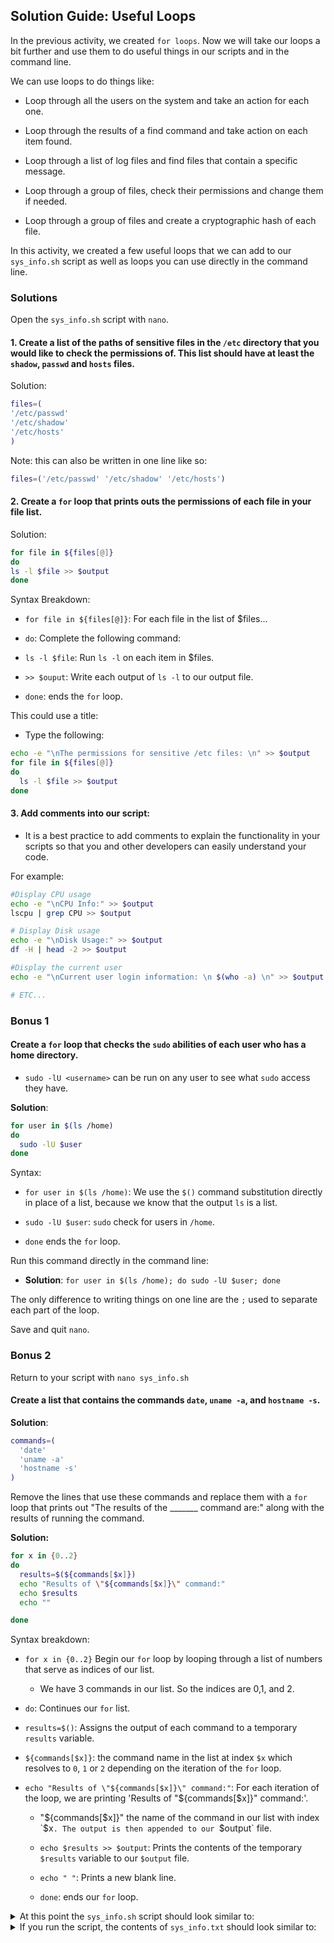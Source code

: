 ## Solution Guide: Useful Loops

In the previous activity, we created `for loops`. Now we will take our loops a bit further and use them to do useful things in our scripts and in the command line.

We can use loops to do things like:

- Loop through all the users on the system and take an action for each one.

- Loop through the results of a find command and take action on each item found.
- Loop through a list of log files and find files that contain a specific message.
- Loop through a group of files, check their permissions and change them if needed.
- Loop through a group of files and create a cryptographic hash of each file.

In this activity, we created a few useful loops that we can add to our `sys_info.sh` script as well as loops you can use directly in the command line.

### Solutions

Open the `sys_info.sh` script with `nano`.

#### 1. Create a list of the paths of sensitive files in the `/etc` directory that you would like to check the permissions of. This list should have at least the `shadow`, `passwd` and `hosts` files.

Solution: 


```bash
files=(
'/etc/passwd'
'/etc/shadow'
'/etc/hosts'
)
```

Note: this can also be written in one line like so:

```bash
files=('/etc/passwd' '/etc/shadow' '/etc/hosts')
```

#### 2. Create a `for` loop that prints outs the permissions of each file in your file list.

Solution:

```bash
for file in ${files[@]}
do
ls -l $file >> $output
done
```

Syntax Breakdown:

- `for file in ${files[@]}`: For each file in the list of $files...

- `do`: Complete the following command:

- `ls -l $file`: Run `ls -l` on each item in $files.

- `>> $ouput`: Write each output of `ls -l` to our output file.

- `done`: ends the `for` loop.

This could use a title:

- Type the following: 

```bash
echo -e "\nThe permissions for sensitive /etc files: \n" >> $output
for file in ${files[@]}
do
  ls -l $file >> $output
done
```

#### 3. Add comments into our script: 

- It is a best practice to add comments to explain the functionality in your scripts so that you and other developers can easily understand your code.

For example:

  ```bash
  #Display CPU usage
  echo -e "\nCPU Info:" >> $output
  lscpu | grep CPU >> $output

  # Display Disk usage
  echo -e "\nDisk Usage:" >> $output
  df -H | head -2 >> $output

  #Display the current user
  echo -e "\nCurrent user login information: \n $(who -a) \n" >> $output

  # ETC...
  ```

### Bonus 1

#### Create a `for` loop that checks the `sudo` abilities of each user who has a home directory.

- `sudo -lU <username>` can be run on any user to see what `sudo` access they have.

**Solution**:

  ```bash
  for user in $(ls /home)
  do
    sudo -lU $user
  done
  ```

Syntax:

- `for user in $(ls /home)`: We use the `$()` command substitution directly in place of a list, because we know that the output `ls` is a list. 

- `sudo -lU $user`: `sudo` check for users in `/home`.

- `done` ends the `for` loop.

Run this command directly in the command line: 


- **Solution**: `for user in $(ls /home); do sudo -lU $user; done`

The only difference to writing things on one line are the `;` used to separate each part of the loop.

Save and quit `nano`.

### Bonus 2

Return to your script with `nano sys_info.sh`

#### Create a list that contains the commands `date`,  `uname -a`, and `hostname -s`.

**Solution**:

```bash
commands=(
  'date'
  'uname -a'
  'hostname -s'
)
```

Remove the lines that use these commands and replace them with a `for` loop that prints out "The results of the _______ command are:" along with the results of running the command.

**Solution:**

```bash
for x in {0..2}
do
  results=$(${commands[$x]})
  echo "Results of \"${commands[$x]}\" command:"
  echo $results
  echo ""

done
```

Syntax breakdown:

- `for x in {0..2}` Begin our `for` loop by looping through a list of numbers that serve as indices of our list.

  - We have 3 commands in our list. So the indices are 0,1, and 2.  

- `do`: Continues our `for` list.

- `results=$()`: Assigns the output of each command to a temporary `results` variable.

- `${commands[$x]}`: the command name in the list at index `$x` which resolves to `0`, `1` or `2` depending on the iteration of the `for` loop.


- `echo "Results of \"${commands[$x]}\" command:"`: For each iteration of the loop, we are printing 'Results of "${commands[$x]}" command:'.  


  - "${commands[$x]}" the name of the command in our list with index `$x`. The output is then appended to our `$output` file.

   - `echo $results >> $output`: Prints the contents of the temporary `$results` variable to our `$output` file.

   - `echo " "`: Prints a new blank line.

   - `done`: ends our `for` loop.

<details> 
<summary>At this point the <code>sys_info.sh</code> script should look similar to:</summary>

```bash
#!/bin/bash

#Check if script was run as root. Exit if false.
if [ $UID -ne 0 ]
then
  echo "Please do not run this script as root."
  exit
fi

# Define Variables
output=$HOME/research/sys_info.txt
ip=$(ip addr | grep inet | tail -2 | head -1)
suids=$(sudo find / -type f -perm /4000 2> /dev/null)
cpu=$(lscpu | grep CPU)
disk=$(df -H | head -2)

# Define Lists to use later
commands=(
  'date'
  'uname -a'
  'hostname -s'
)

files=(
  '/etc/passwd'
  '/etc/shadow'
  '/etc/hosts'
)

#Check for research directory. Create it if needed.
if [ ! -d $HOME/research ]
then
 mkdir $HOME/research
fi

# Check for output file. Clear it if needed.
if [ -f $output ]
then
  > $output
fi

##################################################
#Start Script

echo "A Quick System Audit Script" >> $output
echo "" >> $output


for x in {0..2};
do
  results=$(${commands[$x]})
  echo "Results of \"${commands[$x]}\" command:"
  echo $results
  echo ""

done

# Display Machine type
echo "Machine Type Info:" >> $output
echo -e "$MACHTYPE \n" >> $output

# Display IP Address info
echo -e "IP Info:" >> $output
echo -e "$ip \n" >> $output

# Display Memory usage
echo -e "\nMemory Info:" >> $output
free >> $output

#Display CPU usage
echo -e "\nCPU Info:" >> $output
lscpu | grep CPU >> $output

# Display Disk usage
echo -e "\nDisk Usage:" >> $output
df -H | head -2 >> $output

#Display login information for the current user
echo -e "\nCurrent user login information: \n $(who -a) \n" >> $output

# Display DNS Info
echo "DNS Servers: " >> $output
cat /etc/resolv.conf >> $output

# List SUID files
echo -e "\nSUID Files:" >> $output
for suid in $suids;
do
  echo $suid >> $output
done

# List top 10 processes
echo -e "\nTop 10 Processes" >> $output
ps aux --sort -%mem | awk {'print $1, $2, $3, $4, $11'} | head >> $output

# Check the permissions on files
echo -e "\nThe permissions for sensitive /etc files: \n" >> $output
for file in ${files[@]};
do
  ls -l $file >> $output
done
```
</details>

<details> 
<summary> If you run the script, the contents of <code>sys_info.txt</code> should look similar to:</summary>

```bash
A Quick System Audit Script

Results of date command:
Mon Aug 26 17:12:59 EDT 2019

Results of uname -a command:
Linux work 4.14.119-2.pvops.qubes.x86_64 #1 SMP Wed May 15 06:43:11 UTC 2019 x86_64 GNU/Linux

Results of hostname -s command:
work

Machine Type Info:
x86_64-pc-linux-gnu

IP Info:
    inet 10.137.0.15/32 brd 10.255.255.255 scope global eth0


Memory Info:
              total        used        free      shared  buff/cache   available
Mem:        7956892     4368628     1226796      280532     2361468     3103552
Swap:       1048572       15360     1033212

CPU Info:
CPU op-mode(s):        32-bit, 64-bit
CPU(s):                4
On-line CPU(s) list:   0-3
CPU family:            6
Model name:            Intel(R) Core(TM) i7-8650U CPU @ 1.90GHz
CPU MHz:               2112.068
NUMA node0 CPU(s):     0-3

Disk Usage:
Filesystem      Size  Used Avail Use% Mounted on
/dev/xvda3       11G  9.1G  691M  93% /

Current user login information:
            system boot  2019-08-23 13:02
           run-level 3  2019-08-23 13:02
LOGIN      hvc0         2019-08-23 13:02               681 id=hvc0
LOGIN      tty1         2019-08-23 13:02               683 id=tty1


SUID Files:
DNS Servers:
nameserver 10.139.1.1
nameserver 10.139.1.2

SUID Files:
/usr/lib/openssh/ssh-keysign
/usr/lib/eject/dmcrypt-get-device
/usr/lib/dbus-1.0/dbus-daemon-launch-helper
/usr/lib/qubes/qfile-unpacker
/usr/lib/xorg/Xorg.wrap
/usr/lib/policykit-1/polkit-agent-helper-1
/usr/sbin/pppd
/usr/sbin/exim4
/usr/bin/newgrp
/usr/bin/chsh
/usr/bin/pkexec
/usr/bin/gpasswd
/usr/bin/chfn
/usr/bin/passwd
/usr/bin/sudo
/sbin/pam-tmpdir-helper
/opt/brave.com/brave/brave-sandbox
/bin/ntfs-3g
/bin/su
/bin/umount
/bin/fusermount
/bin/mount
/bin/ping

Top 10 Processes
USER PID %CPU %MEM COMMAND
user 4997 0.3 4.6 /usr/lib/slack/slack
user 21470 0.5 4.5 /usr/lib/slack/slack
user 2618 0.8 3.8 /usr/share/atom/atom
user 8706 0.5 3.0 /opt/brave.com/brave/brave
user 1019 0.6 2.7 /opt/brave.com/brave/brave
user 2575 0.9 2.5 /usr/share/atom/atom
user 2909 0.7 2.5 /opt/zoom/zoom
user 8718 0.1 2.4 /opt/brave.com/brave/brave
user 3212 0.4 1.9 /usr/lib/slack/slack

The permissions for sensitive /etc files:

-rw-r--r-- 1 root root 1887 May 13 23:48 /etc/passwd
-rw-r----- 1 root shadow 986 May 13 23:48 /etc/shadow
-rw-r--r-- 1 root root 129 Aug 23 13:02 /etc/hosts
```
</details>

</details>
